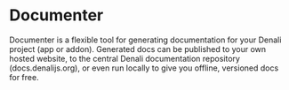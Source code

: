 # Documenter

Documenter is a flexible tool for generating documentation for your Denali project (app or addon). Generated docs can be published to your own hosted website, to the central Denali documentation repository (docs.denalijs.org), or even run locally to give you offline, versioned docs for free.

